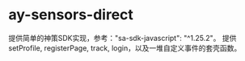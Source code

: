 # ay-sensors-direct
提供简单的神策SDK实现，参考："sa-sdk-javascript": "^1.25.2"。
提供setProfile, registerPage, track, login，以及一堆自定义事件的套壳函数。
